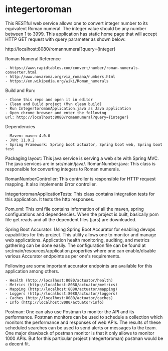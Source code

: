 # integertoroman

This RESTful web service allows one to convert integer number to its equivalent Roman numeral. The integer value should be any number between 1 to 3999. This application has static home page that will accept HTTP GET request with query parameter as shown below:

http://localhost:8080/romannumeral?query={integer}

Roman Numeral Reference 

	- https://www.rapidtables.com/convert/number/roman-numerals-converter.html
	- http://www.novaroma.org/via_romana/numbers.html
	- https://en.wikipedia.org/wiki/Roman_numerals

Build and Run:

	- Clone this repo and open it in editor
	- Clean and Build project (Mvn clean build)
	- Run IntegertoromanApplication.java as Java application
	- Open chrome browser and enter the following url: http://localhost:8080/romannumeral?query={integer}

Dependencies

	- Maven: maven-4.0.0
	- JVM: 11.0.2 
	- Spring Framework: Spring boot actuator, Spring boot web, Spring boot test

Packaging layout:
This java service is serving a web site with Spring MVC. The java services are in src/main/java/. 
RomanNumber.java: This class is responsible for converting integers to Roman numerals. 

RomanNumberController: This controller is responsible for HTTP request mapping. It also implements Error controller.

IntegertoromanApplicationTests: This class contains integration tests for this application. It tests the http responses.

Pom.xml: This xml file contains information of all the maven, spring configurations and dependencies. When the project is built, basically pom file get reads and all the dependent files (jars) are downloaded.

Spring Boot Accurator:
Using Spring Boot Accurator for enabling devops capabilities for this project. This utility allows one to monitor and manage web applications. Application health monitoring, auditing, and metrics gathering can be done easily. The configuration file can be found at src/main/resources/application.properties where one can enable/disable various Accurator endpoints as per one's requirements.

Following are some important accurator endpoints are available for this application among others.

	- Health (http://localhost:8080/actuator/health)
	- Metrics (http://localhost:8080/actuator/metrics)
	- Mapping (http://localhost:8080/actuator/mapping)
	- Loggers (http://localhost:8080/actuator/loggers)
	- Caches (http://localhost:8080/actuator/caches)
	- Info (http://localhost:8080/actuator/info)

Postman:
One can also use Postman to monitor the API and its performance. Postman monitors can be used to schedule a collection which monitors the performance and responses of web APIs. The results of these scheduled searches can be used to send alerts or messages to the team. One major drawback of postman monitor is that it only allows to monitor 1000 APIs. But for this particular project (integertoroman) postman would be a decent fit.
